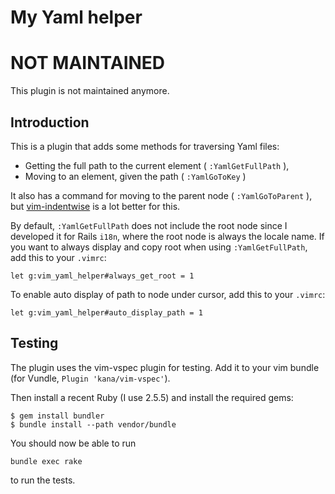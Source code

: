 # My Yaml helper

# NOT MAINTAINED

This plugin is not maintained anymore.

## Introduction

This is a plugin that adds some methods for traversing Yaml files:

- Getting the full path to the current element ( `:YamlGetFullPath` ),
- Moving to an element, given the path ( `:YamlGoToKey` )

It also has a command for moving to the parent node ( `:YamlGoToParent` ),
but [vim-indentwise](https://github.com/jeetsukumaran/vim-indentwise) is
a lot better for this.

By default, `:YamlGetFullPath` does not include the root node since I developed it for
Rails `i18n`, where the root node is always the locale name.
If you want to always display and copy root when using `:YamlGetFullPath`, add this to your `.vimrc`:
```
let g:vim_yaml_helper#always_get_root = 1
```

To enable auto display of path to node under cursor, add this to your `.vimrc`:
```
let g:vim_yaml_helper#auto_display_path = 1
```

## Testing

The plugin uses the vim-vspec plugin for testing. Add it to your vim bundle
(for Vundle, `Plugin 'kana/vim-vspec'`).

Then install a recent Ruby (I use 2.5.5) and install the required gems:

```
$ gem install bundler
$ bundle install --path vendor/bundle
```

You should now be able to run

```
bundle exec rake
```

to run the tests.
